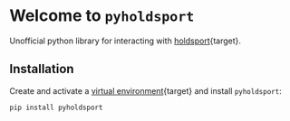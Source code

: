 # Welcome to `pyholdsport`

Unofficial python library for interacting with [holdsport](https://www.holdsport.dk/){target}.

## Installation

Create and activate a [virtual environment](https://fastapi.tiangolo.com/virtual-environments){target} and install `pyholdsport`:

```bash
pip install pyholdsport
```
